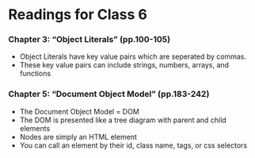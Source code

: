 # Readings for Class 6

### Chapter 3: “Object Literals” (pp.100-105)
- Object Literals have key value pairs which are seperated by commas. 
- These key value pairs can include strings, numbers, arrays, and functions




### Chapter 5: “Document Object Model” (pp.183-242)
- The Document Object Model = DOM
- The DOM is presented like a tree diagram with parent and child elements
- Nodes are simply an HTML element 
- You can call an element by their id, class name, tags, or css selectors


